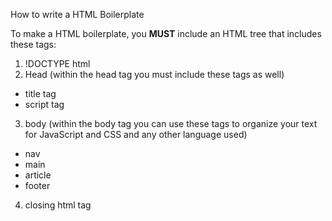 How to write a HTML Boilerplate

To make a HTML boilerplate, you **MUST** include an HTML tree that includes these tags:
1. !DOCTYPE html
2. Head (within the head tag you must include these tags as well)
+ title tag
+ script tag
3. body (within the body tag you can use these tags to organize your text for JavaScript and CSS and any other language used)
+ nav
+ main
+ article
+ footer
4. closing html tag
